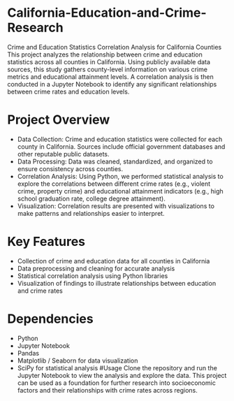 # California-Education-and-Crime-Research
Crime and Education Statistics Correlation Analysis for California Counties
This project analyzes the relationship between crime and education statistics across all counties in California. Using publicly available data sources, this study gathers county-level information on various crime metrics and educational attainment levels. A correlation analysis is then conducted in a Jupyter Notebook to identify any significant relationships between crime rates and education levels.

# Project Overview
- Data Collection: Crime and education statistics were collected for each county in California. Sources include official government databases and other reputable public datasets.
- Data Processing: Data was cleaned, standardized, and organized to ensure consistency across counties.
- Correlation Analysis: Using Python, we performed statistical analysis to explore the correlations between different crime rates (e.g., violent crime, property crime) and educational attainment indicators (e.g., high school graduation rate, college degree attainment).
- Visualization: Correlation results are presented with visualizations to make patterns and relationships easier to interpret.
# Key Features
- Collection of crime and education data for all counties in California
- Data preprocessing and cleaning for accurate analysis
- Statistical correlation analysis using Python libraries
- Visualization of findings to illustrate relationships between education and crime rates
# Dependencies
- Python
- Jupyter Notebook
- Pandas
- Matplotlib / Seaborn for data visualization
- SciPy for statistical analysis
#Usage
Clone the repository and run the Jupyter Notebook to view the analysis and explore the data. This project can be used as a foundation for further research into socioeconomic factors and their relationships with crime rates across regions.
